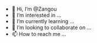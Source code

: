 - 👋 Hi, I’m @Zangou
- 👀 I’m interested in ...
- 🌱 I’m currently learning ...
- 💞️ I’m looking to collaborate on ...
- 📫 How to reach me ...

<!---
Zangou/Zangou is a ✨ special ✨ repository because its `README.md` (this file) appears on your GitHub profile.
You can click the Preview link to take a look at your changes.
--->
